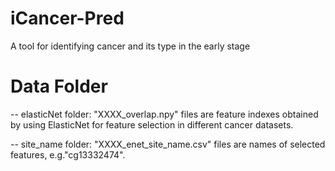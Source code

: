 # iCancer-Pred
A tool for identifying cancer and its type in the early stage

# Data Folder 
-- elasticNet folder: 
   "XXXX_overlap.npy" files are feature indexes obtained by using ElasticNet for feature selection in different cancer datasets.
   
-- site_name folder: 
   "XXXX_enet_site_name.csv" files are names of selected features, e.g."cg13332474".

